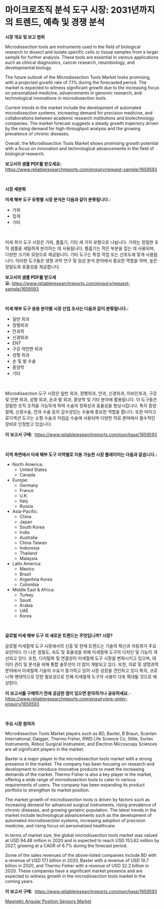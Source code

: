 <p><h1>마이크로조직 분석 도구 시장: 2031년까지의 트렌드, 예측 및 경쟁 분석</h1></p><p><strong>시장 개요 및 보고 범위</strong></p>
<p><p>Microdissection tools are instruments used in the field of biological research to dissect and isolate specific cells or tissue samples from a larger sample for further analysis. These tools are essential in various applications such as clinical diagnostics, cancer research, neurobiology, and developmental biology.</p><p>The future outlook of the Microdissection Tools Market looks promising, with a projected growth rate of 7.1% during the forecasted period. The market is expected to witness significant growth due to the increasing focus on personalized medicine, advancements in genomic research, and technological innovations in microdissection tools.</p><p>Current trends in the market include the development of automated microdissection systems, increasing demand for precision medicine, and collaborations between academic research institutions and biotechnology companies. The market forecast suggests a steady growth trajectory driven by the rising demand for high-throughput analysis and the growing prevalence of chronic diseases.</p><p>Overall, the Microdissection Tools Market shows promising growth potential with a focus on innovation and technological advancements in the field of biological research.</p></p>
<p><strong>보고서의 샘플 PDF를 받으세요:</strong> <a href="https://www.reliableresearchreports.com/enquiry/request-sample/1659593">https://www.reliableresearchreports.com/enquiry/request-sample/1659593</a></p>
<p>&nbsp;</p>
<p><strong>시장 세분화</strong></p>
<p><strong>미세 해부 도구 유형별 시장 분석은 다음과 같이 분류됩니다.:</strong></p>
<p><ul><li>가위</li><li>집게</li><li>기타</li></ul></p>
<p>&nbsp;</p>
<p><p>미세 희석 도구 시장은 가위, 폴흡기, 기타 세 가지 유형으로 나뉩니다. 가위는 정밀한 조직 샘플을 세밀하게 분리하는 데 사용됩니다. 폴흡기는 작은 부분을 집는 데 사용되며, 다양한 크기와 모양으로 제공됩니다. 기타 도구는 특정 작업 또는 선호도에 맞게 사용됩니다. 이러한 도구들은 생명 과학 연구 및 임상 분석 분야에서 중요한 역할을 하며, 높은 정밀도와 효율성을 제공합니다.</p></p>
<p><strong>보고서의 샘플 PDF를 받으세요:</strong>&nbsp;<a href="https://www.reliableresearchreports.com/enquiry/request-sample/1659593">https://www.reliableresearchreports.com/enquiry/request-sample/1659593</a></p>
<p>&nbsp;</p>
<p><strong> 미세 해부 도구 응용 분야별 시장 산업 조사는 다음과 같이 분류됩니다.:</strong></p>
<p><ul><li>일반 외과</li><li>정형외과</li><li>안과학</li><li>신경외과</li><li>ENT</li><li>구강 악안면 외과</li><li>성형 외과</li><li>손 및 발 수술</li><li>종양학</li><li>기타</li></ul></p>
<p>&nbsp;</p>
<p><p>Microdissection 도구 시장은 일반 외과, 정형외과, 안과, 신경외과, 이비인후과, 구강 및 안면 외과, 성형 외과, 손과 발 외과, 종양학 및 기타 분야에 활용됩니다. 이 도구들은 정밀한 조직 조작을 가능하게 하여 수술의 정확성과 효율성을 향상시킵니다. 특히 종양절제, 신경수술, 안과 수술 등의 감수성있는 수술에 중요한 역할을 합니다. 또한 마이크로디섹션 도구는 소형 수술과 저침습 수술에 사용되며 다양한 의료 분야에서 필수적인 장비로 인정받고 있습니다.</p></p>
<p><strong>이 보고서 구매:</strong>&nbsp; <a href="https://www.reliableresearchreports.com/purchase/1659593">https://www.reliableresearchreports.com/purchase/1659593</a></p>
<p>&nbsp;</p>
<p><strong>지역 측면에서 미세 해부 도구 지역별로 이용 가능한 시장 플레이어는 다음과 같습니다.:</strong></p>
<p><ul>
    <li>
        North America:
        <ul>
            <li>United States</li>
            <li>Canada</li>
        </ul>
    </li>
    <li>
        Europe:
        <ul>
            <li>Germany</li>
            <li>France</li>
            <li>U.K.</li>
            <li>Italy</li>
            <li>Russia</li>
        </ul>
    </li>
    <li>
        Asia-Pacific:
        <ul>
            <li>China</li>
            <li>Japan</li>
            <li>South Korea</li>
            <li>India</li>
            <li>Australia</li>
            <li>China Taiwan</li>
            <li>Indonesia</li>
            <li>Thailand</li>
            <li>Malaysia</li>
        </ul>
    </li>
    <li>
        Latin America:
        <ul>
            <li>Mexico</li>
            <li>Brazil</li>
            <li>Argentina Korea</li>
            <li>Colombia</li>
        </ul>
    </li>
    <li>
        Middle East & Africa:
        <ul>
            <li>Turkey</li>
            <li>Saudi</li>
            <li>Arabia</li>
            <li>UAE</li>
            <li>Korea</li>
        </ul>
    </li>
    </ul></p>
<p>&nbsp;</p>
<p><strong>글로벌 미세 해부 도구 의 새로운 트렌드는 무엇입니까? 시장?</strong></p>
<p><p>글로벌 미세절제 도구 시장에서의 신흥 및 현재 트렌드는 기술의 혁신과 자동화가 주요 요인이다. 더 나은 정밀도, 속도 및 효율성을 위해 미세절제 도구의 디자인 및 기능이 개선되고 있다. 또한, 디지털화 및 연결성이 미세절제 도구 시장을 변화시키고 있으며, 데이터 관리 및 분석을 위해 통합 솔루션이 더 많이 개발되고 있다. 또한, 의료 및 생명과학 분야에서 미세절제 기술의 수요가 증가하고 있어 시장 성장을 견인하고 있다.특히, 코로나19 팬데믹으로 인한 필요성으로 인해 미세절제 도구의 사용이 더욱 확대될 것으로 예상된다.</p></p>
<p><strong>이 보고서를 구매하기 전에 궁금한 점이 있으면 문의하거나 공유하세요.</strong>- <a href="https://www.reliableresearchreports.com/enquiry/pre-order-enquiry/1659593">https://www.reliableresearchreports.com/enquiry/pre-order-enquiry/1659593</a></p>
<p>&nbsp;</p>
<p><strong>주요 시장 참여자</strong></p>
<p><p>Microdissection Tools Market players such as BD, Baxter, B Braun, Scanlan International, Daigger, Thermo Fisher, RWD Life Science Co, Stille, Surtex Instruments, Roboz Surgical Instrument, and Electron Microscopy Sciences are all significant players in the market. </p><p>Baxter is a major player in the microdissection tools market with a strong presence in the market. The company has been focusing on research and development to introduce innovative products to meet the increasing demands of the market. Thermo Fisher is also a key player in the market, offering a wide range of microdissection tools to cater to various requirements of users. The company has been expanding its product portfolio to strengthen its market position.</p><p>The market growth of microdissection tools is driven by factors such as increasing demand for advanced surgical instruments, rising prevalence of chronic diseases, and growing geriatric population. The latest trends in the market include technological advancements such as the development of automated microdissection systems, increasing adoption of precision medicine, and rising focus on personalized healthcare.</p><p>In terms of market size, the global microdissection tools market was valued at USD 94.48 million in 2020 and is expected to reach USD 153.62 million by 2027, growing at a CAGR of 6.7% during the forecast period.</p><p>Some of the sales revenues of the above-listed companies include BD with a revenue of USD 17.1 billion in 2020, Baxter with a revenue of USD 10.7 billion in 2020, and Thermo Fisher with a revenue of USD 32.2 billion in 2020. These companies have a significant market presence and are expected to witness growth in the microdissection tools market in the coming years.</p></p>
<p><strong>이 보고서 구매:</strong>&nbsp;&nbsp;<a href="https://www.reliableresearchreports.com/purchase/1659593">https://www.reliableresearchreports.com/purchase/1659593</a></p>
<p><p><a href="https://github.com/GroverBarry/Market-Research-Report-List-4/blob/main/magnetic-angular-position-sensors-market.md">Magnetic Angular Position Sensors Market</a></p></p>
